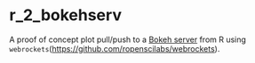 # r_2_bokehserv
A proof of concept plot pull/push to a [Bokeh server](https://github.com/bokeh/bokeh) from R using `webrockets`(https://github.com/ropenscilabs/webrockets).
